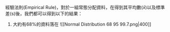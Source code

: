 經驗法則(Empirical Rule)，對於一組常態分配資料，在得到其平均數($\bar{x}$)以及標準差(s)後，我們都可以得到以下的結果：
1. 大約有68%的資料落在
![[Normal Distribution 68 95 99.7.png|400]]